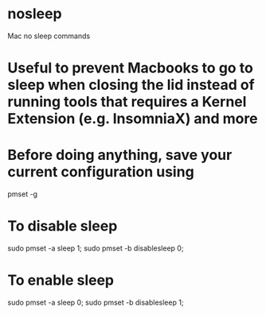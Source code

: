 # nosleep
Mac no sleep commands


# Useful to prevent Macbooks to go to sleep when closing the lid instead of running tools that requires a Kernel Extension (e.g. InsomniaX) and more

# Before doing anything, save your current configuration using
pmset -g

# To disable sleep
sudo pmset -a sleep 1; sudo pmset -b disablesleep 0;
  
# To enable sleep
sudo pmset -a sleep 0; sudo pmset -b disablesleep 1;
